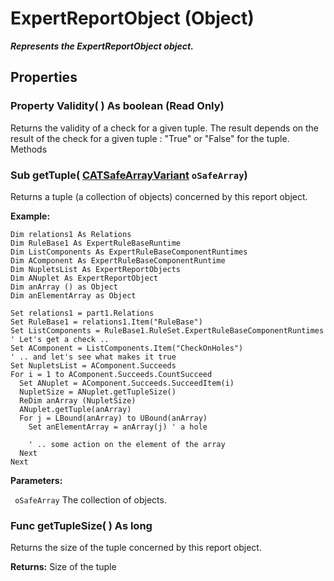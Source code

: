 # ExpertReportObject (Object)

**_Represents the ExpertReportObject object._**

## Properties

### Property **Validity**( ) As boolean (Read Only)

Returns the validity of a check for a given tuple. The result depends on the result of the check for a given tuple : "True" or "False" for the tuple.  Methods

### Sub **getTuple**( [CATSafeArrayVariant](../System/typedef_CATSafeArrayVariant_73843.md)  `oSafeArray`)

Returns a tuple (a collection of objects) concerned by this report object.

**Example:**

```VBScript
Dim relations1 As Relations
Dim RuleBase1 As ExpertRuleBaseRuntime
Dim ListComponents As ExpertRuleBaseComponentRuntimes
Dim AComponent As ExpertRuleBaseComponentRuntime
Dim NupletsList As ExpertReportObjects
Dim ANuplet As ExpertReportObject
Dim anArray () as Object
Dim anElementArray as Object

Set relations1 = part1.Relations
Set RuleBase1 = relations1.Item("RuleBase")
Set ListComponents = RuleBase1.RuleSet.ExpertRuleBaseComponentRuntimes
' Let's get a check ..
Set AComponent = ListComponents.Item("CheckOnHoles")
' .. and let's see what makes it true
Set NupletsList = AComponent.Succeeds
For i = 1 to AComponent.Succeeds.CountSucceed
  Set ANuplet = AComponent.Succeeds.SucceedItem(i)
  NupletSize = ANuplet.getTupleSize()
  ReDim anArray (NupletSize)
  ANuplet.getTuple(anArray)
  For j = LBound(anArray) to UBound(anArray)
    Set anElementArray = anArray(j) ' a hole

    ' .. some action on the element of the array
  Next
Next

```

**Parameters:**

` oSafeArray`      The collection of objects.

### Func **getTupleSize**( ) As long

Returns the size of the tuple concerned by this report object.

**Returns:**      Size of the tuple